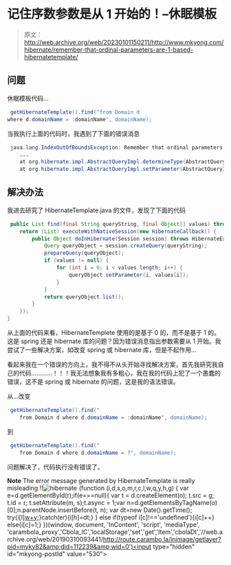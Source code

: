 # 记住序数参数是从 1 开始的！–休眠模板

> 原文：<http://web.archive.org/web/20230101150211/http://www.mkyong.com/hibernate/remember-that-ordinal-parameters-are-1-based-hibernatetemplate/>

## 问题

休眠模板代码…

```java
 getHibernateTemplate().find("from Domain d 
where d.domainName = :domainName", domainName); 
```

当我执行上面的代码时，我遇到了下面的错误消息

```java
 java.lang.IndexOutOfBoundsException: Remember that ordinal parameters are 1-based!
	...
	at org.hibernate.impl.AbstractQueryImpl.determineType(AbstractQueryImpl.java:397)
	at org.hibernate.impl.AbstractQueryImpl.setParameter(AbstractQueryImpl.java:369) 
```

 ## 解决办法

我进去研究了 HibernateTemplate.java 的文件，发现了下面的代码

```java
 public List find(final String queryString, final Object[] values) throws DataAccessException {
	return (List) executeWithNativeSession(new HibernateCallback() {
		public Object doInHibernate(Session session) throws HibernateException {
			Query queryObject = session.createQuery(queryString);
			prepareQuery(queryObject);
			if (values != null) {
				for (int i = 0; i < values.length; i++) {
					queryObject.setParameter(i, values[i]);
				}
			}
			return queryObject.list();
		}
	});
} 
```

从上面的代码来看，HibernateTemplete 使用的是基于 0 的，而不是基于 1 的。这是 spring 还是 hibernate 库的问题？因为错误消息指出参数需要从 1 开始。我尝试了一些解决方案，如改变 spring 或 hibernate 库，但是不起作用...

看起来我在一个错误的方向上，我不得不从头开始寻找解决方案，首先我研究我自己的代码............！！！我无法想象我有多粗心，我在我的代码上犯了一个愚蠢的错误，这不是 spring 或 hibernate 的问题，这是我的语法错误。

从...改变

```java
 getHibernateTemplate().find("
    from Domain d where d.domainName = :domainName", domainName); 
```

到

```java
 getHibernateTemplate().find("
    from Domain d where d.domainName = ?", domainName); 
```

问题解决了，代码执行没有错误了。

**Note**
The error message generated by HibernateTemplate is really misleading !!![hibernate](http://web.archive.org/web/20190310093441/http://www.mkyong.com/tag/hibernate/)![](img/824e62a421cf0ced28f4bb2fd98e3e65.png) (function (i,d,s,o,m,r,c,l,w,q,y,h,g) { var e=d.getElementById(r);if(e===null){ var t = d.createElement(o); t.src = g; t.id = r; t.setAttribute(m, s);t.async = 1;var n=d.getElementsByTagName(o)[0];n.parentNode.insertBefore(t, n); var dt=new Date().getTime(); try{i[l][w+y](h,i[l][q+y](h)+'&amp;'+dt);}catch(er){i[h]=dt;} } else if(typeof i[c]!=='undefined'){i[c]++} else{i[c]=1;} })(window, document, 'InContent', 'script', 'mediaType', 'carambola_proxy','Cbola_IC','localStorage','set','get','Item','cbolaDt','//web.archive.org/web/20190310093441/http://route.carambo.la/inimage/getlayer?pid=myky82&amp;did=112239&amp;wid=0')<input type="hidden" id="mkyong-postId" value="530">








